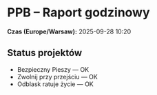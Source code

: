 # PPB – Raport godzinowy
**Czas (Europe/Warsaw):** 2025-09-28 10:20

## Status projektów
- Bezpieczny Pieszy — OK
- Zwolnij przy przejściu — OK
- Odblask ratuje życie — OK

